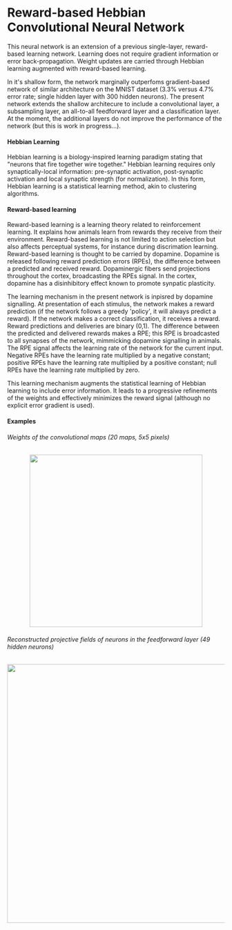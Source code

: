 # Reward-based Hebbian Convolutional Neural Network

This neural network is an extension of a previous single-layer, reward-based learning network. Learning does not require gradient information or error back-propagation. Weight updates are carried through Hebbian learning augmented with reward-based learning.

In it's shallow form, the network marginally outperfoms gradient-based network of similar architecture on the MNIST dataset (3.3% versus 4.7% error rate; single hidden layer with 300 hidden neurons). The present network extends the shallow architecure to include a convolutional layer, a subsampling layer, an all-to-all feedforward layer and a classification layer. At the moment, the additional layers do not improve the performance of the network (but this is work in progress...).

#### Hebbian Learning

Hebbian learning is a biology-inspired learning paradigm stating that "neurons that fire together wire together." Hebbian learning requires only synaptically-local information: pre-synaptic activation, post-synaptic activation and local synaptic strength (for normalization). In this form, Hebbian learning is a statistical learning method, akin to clustering algorithms. 

#### Reward-based learning

Reward-based learning is a learning theory related to reinforcement learning. It explains how animals learn from rewards they receive from their environment. Reward-based learning is not limited to action selection but also affects perceptual systems, for instance during discrimation learning. Reward-based learning is thought to be carried by dopamine. Dopamine is released following reward prediction errors (RPEs), the difference between a predicted and received reward. Dopaminergic fibers send projections throughout the cortex, broadcasting the RPEs signal. In the cortex, dopamine has a disinhibitory effect known to promote synpatic plasticity.

The learning mechanism in the present network is inpisred by dopamine signalling. At presentation of each stimulus, the network makes a reward prediction (if the network follows a greedy 'policy', it will always predict a reward). If the network makes a correct classification, it receives a reward. Reward predictions and deliveries are binary (0,1). The difference between the predicted and delivered rewards makes a RPE; this RPE is broadcasted to all synapses of the network, mimmicking dopamine signalling in animals. The RPE signal affects the learning rate of the network for the current input. Negative RPEs have the learning rate multiplied by a negative constant; positive RPEs have the learning rate multiplied by a positive constant; null RPEs have the learning rate multiplied by zero.

This learning mechanism augments the statistical learning of Hebbian learning to include error information. It leads to a progressive refinements of the weights and effectively minimizes the reward signal (although no explicit error gradient is used).

#### Examples

###### Weights of the convolutional maps (20 maps, 5x5 pixels)
<p align="center">
<img src=https://github.com/raphaelholca/hebbianCNN/blob/master/docs/conv_W.png width=400 />
</p>

###### Reconstructed projective fields of neurons in the feedforward layer (49 hidden neurons)
<p align="center">
<img src=https://github.com/raphaelholca/hebbianCNN/blob/master/docs/feedf_W.png width=600 />
</p>
